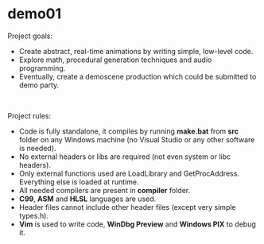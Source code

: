 # demo01

Project goals:<br />
* Create abstract, real-time animations by writing simple, low-level code.
* Explore math, procedural generation techniques and audio programming.
* Eventually, create a demoscene production which could be submitted to demo party.
<br />

Project rules:<br />
* Code is fully standalone, it compiles by running <b>make.bat</b> from <b>src</b> folder on any Windows machine (no Visual Studio or any other software is needed).
* No external headers or libs are required (not even system or libc headers).
* Only external functions used are LoadLibrary and GetProcAddress. Everything else is loaded at runtime.
* All needed compilers are present in <b>compiler</b> folder.
* <b>C99</b>, <b>ASM</b> and <b>HLSL</b> languages are used.
* Header files cannot include other header files (except very simple types.h).
* <b>Vim</b> is used to write code, <b>WinDbg Preview</b> and <b>Windows PIX</b> to debug it.
